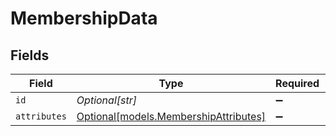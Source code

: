 # MembershipData


## Fields

| Field                                                                      | Type                                                                       | Required                                                                   | Description                                                                |
| -------------------------------------------------------------------------- | -------------------------------------------------------------------------- | -------------------------------------------------------------------------- | -------------------------------------------------------------------------- |
| `id`                                                                       | *Optional[str]*                                                            | :heavy_minus_sign:                                                         | N/A                                                                        |
| `attributes`                                                               | [Optional[models.MembershipAttributes]](../models/membershipattributes.md) | :heavy_minus_sign:                                                         | N/A                                                                        |